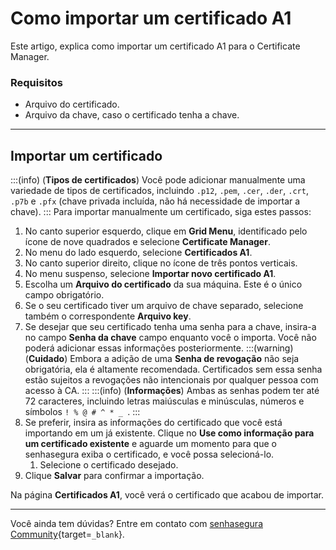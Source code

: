 # Como importar um certificado A1

Este artigo, explica como importar um certificado A1 para o Certificate Manager.

### Requisitos

* Arquivo do certificado.
* Arquivo da chave, caso o certificado tenha a chave.

---
## Importar um certificado
:::(info) (**Tipos de certificados**)
Você pode adicionar manualmente uma variedade de tipos de certificados, incluindo `.p12`, `.pem`, `.cer`, `.der`, `.crt`, `.p7b` e `.pfx` (chave privada incluída, não há necessidade de importar a chave).
:::
Para importar manualmente um certificado, siga estes passos:

1. No canto superior esquerdo, clique em **Grid Menu**, identificado pelo ícone de nove quadrados e selecione **Certificate Manager**.
2. No menu do lado esquerdo, selecione **Certificados A1**.
3. No canto superior direito, clique no ícone de três pontos verticais.
4. No menu suspenso, selecione **Importar novo certificado A1**.
5. Escolha um **Arquivo do certificado** da sua máquina. Este é o único campo obrigatório.
6. Se o seu certificado tiver um arquivo de chave separado, selecione também o correspondente **Arquivo key**.
7. Se desejar que seu certificado tenha uma senha para a chave, insira-a no campo **Senha da chave** campo enquanto você o importa. Você não poderá adicionar essas informações posteriormente.
    :::(warning) (**Cuidado**)
    Embora a adição de uma **Senha de revogação** não seja obrigatória, ela é altamente recomendada. Certificados sem essa senha estão sujeitos a revogações não intencionais por qualquer pessoa com acesso à CA.
    :::
    :::(info) (**Informações**)
    Ambas as senhas podem ter até 72 caracteres, incluindo letras maiúsculas e minúsculas, números e símbolos `! % @ # ^ * _ `.
    :::
8. Se preferir, insira as informações do certificado que você está importando em um já existente. Clique no **Use como informação para um certificado existente** e aguarde um momento para que o senhasegura exiba o certificado, e você possa selecioná-lo.
    1. Selecione o certificado desejado.
9. Clique **Salvar** para confirmar a importação.

Na página **Certificados A1**, você verá o certificado que acabou de importar.

---
Você ainda tem dúvidas? Entre em contato com [senhasegura Community](https://community.senhasegura.io/){target=`_blank`}.